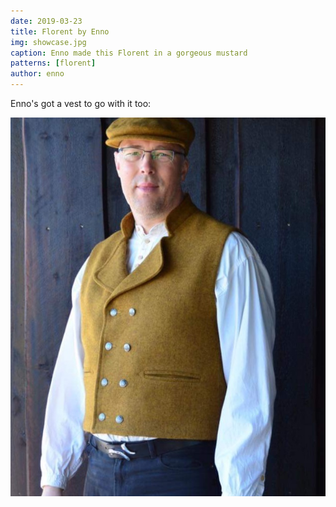```yaml
---
date: 2019-03-23
title: Florent by Enno
img: showcase.jpg
caption: Enno made this Florent in a gorgeous mustard
patterns: [florent]
author: enno
---
```


Enno's got a vest to go with it too:

![Cap and vest](2.jpg)
